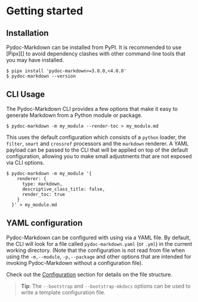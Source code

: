 # Getting started

## Installation

Pydoc-Markdown can be installed from PyPI. It is recommended to use [Pipx][]
to avoid dependency clashes with other command-line tools that you may have
installed.

    $ pipx install 'pydoc-markdown>=3.0.0,<4.0.0'
    $ pydoc-markdown --version

## CLI Usage

The Pydoc-Markdown CLI provides a few options that make it easy to generate
Markdown from a Python module or package.

    $ pydoc-markdown -m my_module --render-toc > my_module.md

This uses the default configuration which consists of a `python` loader,
the `filter`, `smart` and `crossref` processors and the `markdown` renderer.
A YAML payload can be passed to the CLI that will be applied on top of the
default configuration, allowing you to make small adjustments that are not
exposed via CLI options.

    $ pydoc-markdown -m my_module '{
        renderer: {
          type: markdown,
          descriptive_class_title: false,
          render_toc: true
        }
      }' > my_module.md

## YAML configuration

Pydoc-Markdown can be configured with using via a YAML file. By default,
the CLI will look for a file called `pydoc-markdown.yaml` (or `.yml`) in
the current working directory. (Note that the configuration is not read from
file when using the `-m,--module`, `-p,--package` and other options that
are intended for invoking Pydoc-Markdown without a configuration file).

Check out the [Configuration](../configuration) section for details on the file
structure.

> __Tip__: The `--bootstrap` and `--bootstrap-mkdocs` options can be used to
> write a template configuration file.
